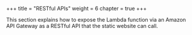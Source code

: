 +++
title = "RESTful APIs"
weight = 6
chapter = true
+++

This section explains how to expose the Lambda function via an Amazon API Gateway as a RESTful API that the static website can call.